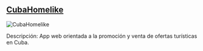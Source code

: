 ## [CubaHomelike](https://link-del-proyecto-1.com)

![CubaHomelike]([https://enlace-de-la-imagen-del-proyecto-1.jpg](https://www.facebook.com/photo/?fbid=408862708001070&set=a.408862638001077))

Descripción: App web orientada a la promoción y venta de ofertas turísticas en Cuba.


